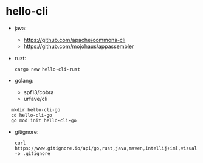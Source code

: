 # hello-cli

- java:
  - <https://github.com/apache/commons-cli>
  - <https://github.com/mojohaus/appassembler>
  
- rust: 
  ```
  cargo new hello-cli-rust
  ```
  
- golang: 
	- spf13/cobra
	- urfave/cli
  
```
  mkdir hello-cli-go
  cd hello-cli-go
  go mod init hello-cli-go
```

- gitignore:

  ```
  curl https://www.gitignore.io/api/go,rust,java,maven,intellij+iml,visualstudiocode,macos -o .gitignore
  ```